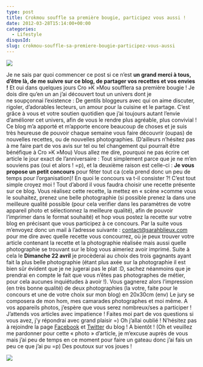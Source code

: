 ```yaml
---
type: post
title: Crokmou souffle sa première bougie, participez vous aussi !
date: 2012-03-28T15:14:00+00:00
categories:
  - Lifestyle
disqusId:
slug: crokmou-souffle-sa-premiere-bougie-participez-vous-aussi
---
```


![](http://2.bp.blogspot.com/-29UjMAb85mQ/T3MYZYz5W9I/AAAAAAAACAY/IqjZhC_H4hM/s1600/Nouvelle+banniere.jpg)

Je ne sais par quoi commencer ce post si ce n’est **un grand merci à tous, d’être là, de me suivre sur ce blog, de partager vos recettes et vos envies !** Et oui dans quelques jours Cro »K »Mou soufflera sa première bougie ! Je dois dire qu’en un an j’ai découvert tout un univers dont je ne soupçonnai l’existence : De gentils bloggeurs avec qui on aime discuter, rigoler, d’adorables lecteurs, un amour pour la cuisine et le partage. C’est grâce à vous et votre soutien quotidien que j’ai toujours autant l’envie d’améliorer cet univers, afin de vous le rendre plus agréable, plus convivial ! Ce blog m’a apporté et m’apporte encore beaucoup de choses et je suis très heureuse de pouvoir chaque semaine vous faire découvrir (oupas) de nouvelles recettes, ou de nouvelles photographies. (D’ailleurs n’hésitez pas à me faire part de vos avis sur tel ou tel changement qui pourrait être bénéfique à Cro »K »Mou) Vous allez me dire, pourquoi ne pas écrire cet article le jour exact de l’anniversaire : Tout simplement parce que je ne m’en souviens pas (oui et alors ! =p), et la deuxième raison est celle-ci : **Je vous propose un petit concours** pour fêter tout ca (cela prend donc un peu de temps pour l’organisation)! En quoi le concours va t-il consister ?! C’est tout simple croyez moi ! Tout d’abord il vous faudra choisir une recette présente sur ce blog. Vous réalisez cette recette, la mettez en « scène »comme vous le souhaitez, prenez une belle photographie (si possible prenez la dans une meilleure qualité possible (pour cela verifier dans les paramètres de votre appareil photo et sélectionnez la meilleure qualité), afin de pouvoir l’imprimer dans le format souhaité) et hop vous postez la recette sur votre blog en précisant que vous participez à ce concours. Par la suite vous m’envoyez donc un mail à l’adresse suivante : contact@sarahblieux.com pour me dire avec quelle recette vous concourrez, où je peux trouver votre article contenant la recette et la photographie réalisée mais aussi quelle photographie se trouvant sur le blog vous aimeriez avoir imprimé. Suite à cela le **Dimanche 22 avril** je procèderai au choix des trois gagnants ayant fait la plus belle photographie (étant plus axée sur la photographie il est bien sûr évident que je ne jugerai pas le plat :D, sachez néanmoins que je prendrai en compte le fait que vous n’êtes pas photographes de métier, pour cela aucunes inquiétudes à avoir !). Vous gagnerez alors l’impression (en très bonne qualité) de deux photographies (la votre, faite pour le concours et une de votre choix sur mon blog) en 20x30cm (env) Le jury se composera de mon hom, mes camarades photographes et moi même. A vos appareils photos, j’espère que vous serez nombreux/ses a participer ! J’attends vos articles avec impatience ! Faites moi part de vos questions si vous avez, j’y répondrai avec grand plaisir =) Oh j’allai oublié ! N’hésitez pas à rejoindre la page [Facebook](https://www.facebook.com/pages/CroKMou/148093255259077) et [Twitter](https://twitter.com/#!/Crokmou) du blog ! A bientôt ! (Oh et veuillez me pardonner pour cette « photo » d’article, je m’excuse auprès de vous mais j’ai peu de temps en ce moment pour faire un gateau donc j’ai fais un peu ce que j’ai pu =p) Des poutoux sur vos joues !

![](http://1.bp.blogspot.com/-GpPyWoa7Xcc/T3MchOokOkI/AAAAAAAACAg/4Jle6q6Ikbo/s1600/panda-emoticon-78.gif)